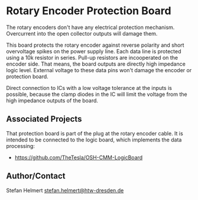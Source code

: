 # Rotary Encoder Protection Board

The rotary encoders don't have any electrical protection mechanism. Overcurrent into the open collector outputs will damage them.

This board protects the rotary encoder against reverse polarity and short overvoltage spikes on the power supply line. Each data line is protected using a 10k resistor in series. Pull-up resistors are incooperated on the encoder side. That means, the board outputs are directly high impedance logic level. External voltage to these data pins won't damage the encoder or protection board.

Direct connection to ICs with a low voltage tolerance at the inputs is possible, because the clamp diodes in the IC will limit the voltage from the high impedance outputs of the board. 

## Associated Projects

That protection board is part of the plug at the rotary encoder cable. It is intended to be connected to the logic board, which implements the data processing:

* https://github.com/TheTesla/OSH-CMM-LogicBoard

## Author/Contact

Stefan Helmert <stefan.helmert@htw-dresden.de>

